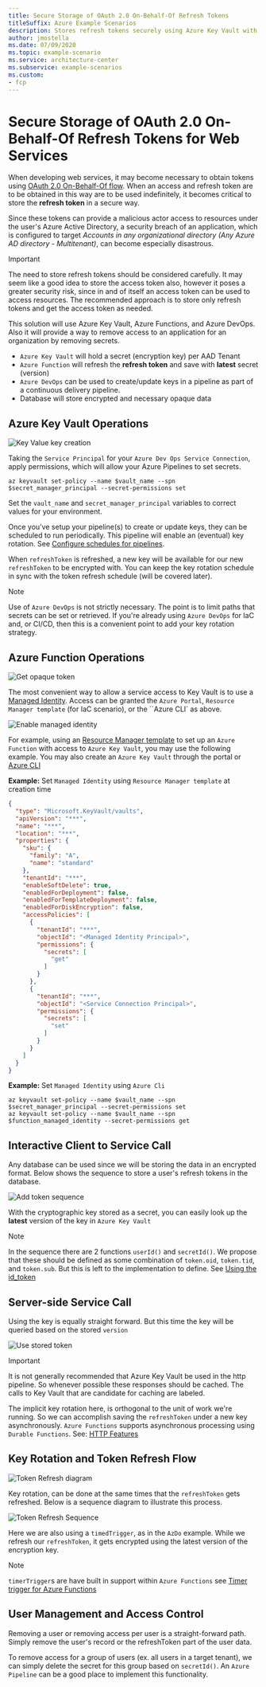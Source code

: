 ```yaml
---
title: Secure Storage of OAuth 2.0 On-Behalf-Of Refresh Tokens 
titleSuffix: Azure Example Scenarios
description: Stores refresh tokens securely using Azure Key Vault with key rotation and token refresh.
author: jmostella
ms.date: 07/09/2020
ms.topic: example-scenario
ms.service: architecture-center
ms.subservice: example-scenarios
ms.custom:
- fcp
---
```


# Secure Storage of OAuth 2.0 On-Behalf-Of Refresh Tokens for Web Services

When developing web services, it may become necessary to obtain tokens using [OAuth 2.0 On-Behalf-Of flow](https://docs.microsoft.com/azure/active-directory/develop/v2-oauth2-on-behalf-of-flow). When an access and refresh token are to be obtained in this way are to be used indefinitely, it becomes critical to store the **refresh token** in a secure way.

Since these tokens can provide a malicious actor access to resources under the user's Azure Active Directory, a security breach of an application, which is configured to target _Accounts in any organizational directory (Any Azure AD directory - Multitenant)_, can become especially disastrous.

> [!IMPORTANT]
> The need to store refresh tokens should be considered carefully.
> It may seem like a good idea to store the access token also, however it poses a greater security risk, since in and of itself an access token can be used to access resources.
> The recommended approach is to store only refresh tokens and get the access token as needed.

This solution will use Azure Key Vault, Azure Functions,  and Azure DevOps. Also it will provide a way to remove access to an application for an organization by removing secrets.

- `Azure Key Vault` will hold a secret (encryption key) per AAD Tenant
- `Azure Function` will refresh the **refresh token** and save with **latest** secret (version)
- `Azure DevOps` can be used to create/update keys in a pipeline as part of a continuous delivery pipeline.  
- Database will store encrypted and necessary opaque data

## Azure Key Vault Operations

![Key Value key creation](./media/key-creation-pipeline-2.svg)

Taking the `Service Principal` for your `Azure Dev Ops Service Connection`, apply permissions, which will allow your Azure Pipelines to set secrets.

```azurecli
az keyvault set-policy --name $vault_name --spn $secret_manager_principal --secret-permissions set
```

Set the `vault_name` and `secret_manager_principal` variables to correct values for your environment.

Once you’ve setup your pipeline(s) to create or update keys, they can be scheduled to run periodically. This pipeline will enable an (eventual) key rotation. See [Configure schedules for pipelines](https://docs.microsoft.com/azure/devops/pipelines/process/scheduled-triggers?view=azure-devops&tabs=yaml).

When `refreshToken` is refreshed, a new key will be available for our new `refreshToken` to be encrypted with. You can keep the key rotation schedule in sync with the token refresh schedule (will be covered later).

> [!NOTE]
> Use of `Azure DevOps` is not strictly necessary. The point is to limit paths that secrets can be set or retrieved. If you're already using `Azure DevOps` for IaC and, or CI/CD, then this is a convenient point to add your key rotation strategy.

## Azure Function Operations

![Get opaque token](./media/convert-to-opaque-token.svg)

The most convenient way to allow a service access to Key Vault is to use a [Managed Identity](https://docs.microsoft.com/azure/azure-resource-manager/managed-applications/publish-managed-identity). Access can be granted the `Azure Portal`, `Resource Manager template` (for IaC scenario), or the ``Azure CLI` as above.

![Enable managed identity](./media/ManagedIdentity.PNG)

For example, using an [Resource Manager template](https://docs.microsoft.com/azure/azure-resource-manager/templates/) to set up an `Azure Function` with access to `Azure Key Vault`, you may use the following example. You may also create an `Azure Key Vault` through the portal or [Azure CLI](https://docs.microsoft.com/cli/azure/ext/keyvault-preview/keyvault?view=azure-cli-latest)

__Example:__ Set `Managed Identity` using `Resource Manager template` at creation time

```json
{
  "type": "Microsoft.KeyVault/vaults",
  "apiVersion": "***",
  "name": "***",
  "location": "***",
  "properties": {
    "sku": {
      "family": "A",
      "name": "standard"
    },
    "tenantId": "***",
    "enableSoftDelete": true,
    "enabledForDeployment": false,
    "enabledForTemplateDeployment": false,
    "enabledForDiskEncryption": false,
    "accessPolicies": [
      {
        "tenantId": "***",
        "objectId": "<Managed Identity Principal>",
        "permissions": {
          "secrets": [
            "get"
          ]
        }
      },
      {
        "tenantId": "***",
        "objectId": "<Service Connection Principal>",
        "permissions": {
          "secrets": [
            "set"
          ]
        }
      }
    ]
  }
}
```

__Example:__ Set `Managed Identity` using `Azure Cli`

```azurecli
az keyvault set-policy --name $vault_name --spn $secret_manager_principal --secret-permissions set
az keyvault set-policy --name $vault_name --spn $function_managed_identity --secret-permissions get
```


## Interactive Client to Service Call

Any database can be used since we will be storing the data in an encrypted format. Below shows the sequence to store a user's refresh tokens in the database.

![Add token sequence](./media/add-token-sequence.PNG)

With the cryptographic key stored as a secret, you can easily look up the __latest__ version of the key in `Azure Key Vault`

> [!NOTE]
> In the sequence there are 2 functions `userId()` and `secretId()`.
> We propose that these should be defined as some combination of `token.oid`, `token.tid`, and `token.sub`.
> But this is left to the implementation to define.
> See [Using the id_token](https://docs.microsoft.com/azure/active-directory/develop/id-tokens#using-the-id_token)

## Server-side Service Call

Using the key is equally straight forward. But this time the key will be queried based on the stored `version`

![Use stored token](./media/use-stored-token.PNG)

> [!IMPORTANT]
> It is not generally recommended that Azure Key Vault be used in the http pipeline. So whenever possible these responses should be cached. 
> The calls to Key Vault that are candidate for caching are labeled. 

The implicit key rotation here, is orthogonal to the unit of work we're running. So we can accomplish saving the `refreshToken` under a new key asynchronously. `Azure Functions` supports asynchronous processing using `Durable Functions`. See: [HTTP Features](https://docs.microsoft.com/azure/azure-functions/durable/durable-functions-http-features?tabs=csharp#http-api-url-discovery)

## Key Rotation and Token Refresh Flow

![Token Refresh diagram](./media/refresh-diagram.svg)

Key rotation, can be done at the same times that the `refreshToken` gets refreshed. Below is a sequence diagram to illustrate this process.

![Token Refresh Sequence](./media/token-refresh-sequence.PNG)

Here we are also using a `timedTrigger`, as in the `AzDo` example. While we refresh our `refreshToken`, it gets encrypted using the latest version of the encryption key.

> [!NOTE]
> `timerTrigger`s are have built in support within `Azure Functions` see [Timer trigger for Azure Functions](https://docs.microsoft.com/azure/azure-functions/functions-bindings-timer?tabs=csharp)

## User Management and Access Control

Removing a user or removing access per user is a straight-forward path. Simply remove the user's record or the refreshToken part of the user data.

To remove access for a group of users (ex. all users in a target tenant), we can simply delete the secret for this group based on `secretId()`. An `Azure Pipeline` can be a good place to implement this functionality.
